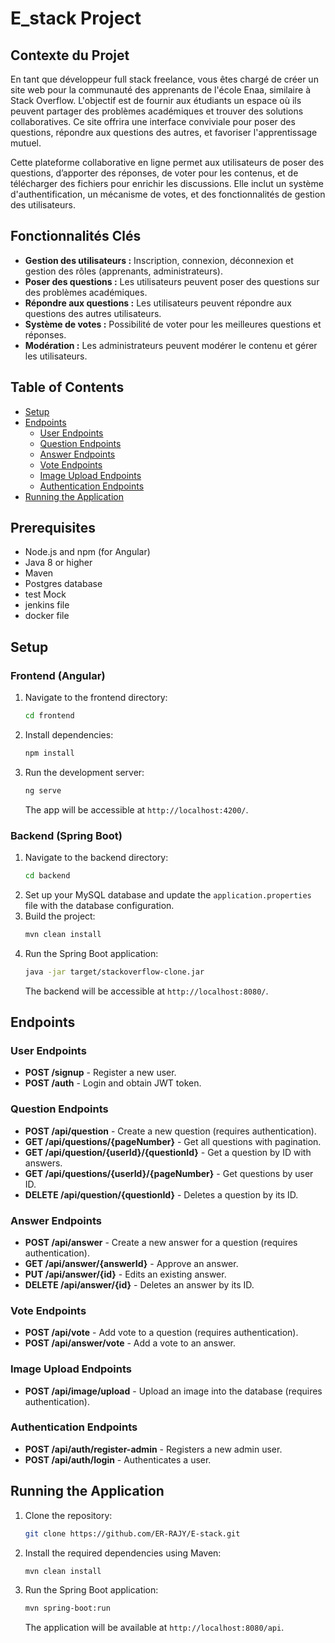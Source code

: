 # E_stack Project

## Contexte du Projet
En tant que développeur full stack freelance, vous êtes chargé de créer un site web pour la communauté des apprenants de l'école Enaa, similaire à Stack Overflow. L'objectif est de fournir aux étudiants un espace où ils peuvent partager des problèmes académiques et trouver des solutions collaboratives. Ce site offrira une interface conviviale pour poser des questions, répondre aux questions des autres, et favoriser l'apprentissage mutuel.

Cette plateforme collaborative en ligne permet aux utilisateurs de poser des questions, d’apporter des réponses, de voter pour les contenus, et de télécharger des fichiers pour enrichir les discussions. Elle inclut un système d'authentification, un mécanisme de votes, et des fonctionnalités de gestion des utilisateurs.

## Fonctionnalités Clés
- **Gestion des utilisateurs :** Inscription, connexion, déconnexion et gestion des rôles (apprenants, administrateurs).
- **Poser des questions :** Les utilisateurs peuvent poser des questions sur des problèmes académiques.
- **Répondre aux questions :** Les utilisateurs peuvent répondre aux questions des autres utilisateurs.
- **Système de votes :** Possibilité de voter pour les meilleures questions et réponses.
- **Modération :** Les administrateurs peuvent modérer le contenu et gérer les utilisateurs.

## Table of Contents
- [Setup](#setup)
- [Endpoints](#endpoints)
  - [User Endpoints](#user-endpoints)
  - [Question Endpoints](#question-endpoints)
  - [Answer Endpoints](#answer-endpoints)
  - [Vote Endpoints](#vote-endpoints)
  - [Image Upload Endpoints](#image-upload-endpoints)
  - [Authentication Endpoints](#authentication-endpoints)
- [Running the Application](#running-the-application)

## Prerequisites
- Node.js and npm (for Angular)
- Java 8 or higher
- Maven
- Postgres database
- test Mock
- jenkins file
- docker file

## Setup

### Frontend (Angular)
1. Navigate to the frontend directory:
   ```bash
   cd frontend
   ```
2. Install dependencies:
   ```bash
   npm install
   ```
3. Run the development server:
   ```bash
   ng serve
   ```
   The app will be accessible at `http://localhost:4200/`.

### Backend (Spring Boot)
1. Navigate to the backend directory:
   ```bash
   cd backend
   ```
2. Set up your MySQL database and update the `application.properties` file with the database configuration.
3. Build the project:
   ```bash
   mvn clean install
   ```
4. Run the Spring Boot application:
   ```bash
   java -jar target/stackoverflow-clone.jar
   ```
   The backend will be accessible at `http://localhost:8080/`.

## Endpoints

### User Endpoints
- **POST /signup** - Register a new user.
- **POST /auth** - Login and obtain JWT token.

### Question Endpoints
- **POST /api/question** - Create a new question (requires authentication).
- **GET /api/questions/{pageNumber}** - Get all questions with pagination.
- **GET /api/question/{userId}/{questionId}** - Get a question by ID with answers.
- **GET /api/questions/{userId}/{pageNumber}** - Get questions by user ID.
- **DELETE /api/question/{questionId}** - Deletes a question by its ID.

### Answer Endpoints
- **POST /api/answer** - Create a new answer for a question (requires authentication).
- **GET /api/answer/{answerId}** - Approve an answer.
- **PUT /api/answer/{id}** - Edits an existing answer.
- **DELETE /api/answer/{id}** - Deletes an answer by its ID.

### Vote Endpoints
- **POST /api/vote** - Add vote to a question (requires authentication).
- **POST /api/answer/vote** - Add a vote to an answer.

### Image Upload Endpoints
- **POST /api/image/upload** - Upload an image into the database (requires authentication).

### Authentication Endpoints
- **POST /api/auth/register-admin** - Registers a new admin user.
- **POST /api/auth/login** - Authenticates a user.

## Running the Application
1. Clone the repository:
   ```bash
   git clone https://github.com/ER-RAJY/E-stack.git
   ```
2. Install the required dependencies using Maven:
   ```bash
   mvn clean install
   ```
3. Run the Spring Boot application:
   ```bash
   mvn spring-boot:run
   ```
   The application will be available at `http://localhost:8080/api`.
